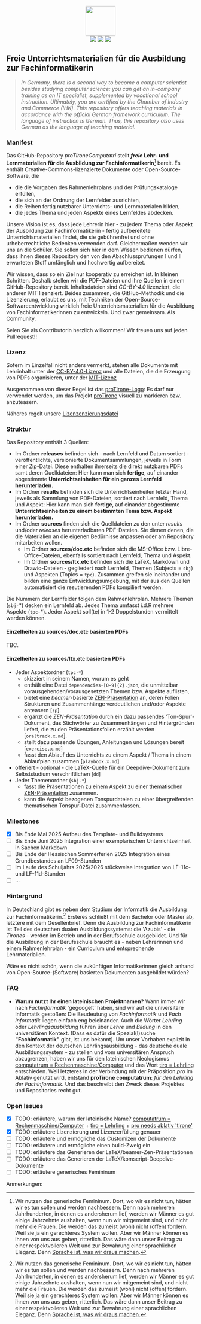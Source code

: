 
<!--
% This file is part of the Open Source project 'proTironeComputatri'
% (c) 2025 Karsten Reincke (https://github.com/kreincke/proTironeComputatri)
% It is distributed under the terms of the Creative Commons license
% CC-BY-4.0 (= https://creativecommons.org/licenses/by/4.0/)
-->


<!-- LTeX:Language=de-DE -->

<p align="center">
  <a href="https://github.com/kreincke/proTironeComputatri/"><img src="logo.png" height="80"></a><br />
  <a href="https://github.com/kreincke/proTironeComputatri/commits/" title="Last Commit"><img src="https://img.shields.io/github/last-commit/kreincke/proScientia.ltx?style=flat"></a>
  <a href="https://github.com/kreincke/proTironeComputatri/issues" title="Open Issues"><img src="https://img.shields.io/github/issues/kreincke/proScientia.ltx?style=flat"></a>  
  <a href="https://github.com/kreincke/proTironeComputatri/blob/master/LICENSING.md" title="License"><img src="https://img.shields.io/badge/License-CC_BY_4.0-blue.svg?style=flat"></a>
</p>


## Freie Unterrichtsmaterialien für die Ausbildung zur Fachinformatikerin

<!-- LTeX:Language=en-US -->

> *In Germany, there is a second way to become a computer scientist besides studying computer science: you can get an in-company training as an IT specialist, supplemented by vocational school instruction. Ultimately, you are certified by the Chamber of Industry and Commerce (IHK). This repository offers teaching materials in accordance with the official German framework curriculum. The language of instruction is German. Thus, this repository also uses German as the language of teaching material.* 

<!-- LTeX:Language=de-DE -->

### Manifest

Das GitHub-Repository *proTironeComputatri* stellt **_freie_ Lehr- und Lernmaterialien für die Ausbildung zur Fachinformatikerin**[^1] bereit. Es enthält Creative-Commons-lizenzierte Dokumente oder Open-Source-Software, die

* die die Vorgaben des Rahmenlehrplans und der Prüfungskataloge erfüllen,
* die sich an der Ordnung der Lernfelder ausrichten,
* die Reihen fertig nutzbarer Unterrichts- und Lernmaterialen bilden,
* die jedes Thema und jeden Aspekte eines Lernfeldes abdecken.  

Unsere Vision ist es, dass jede Lehrerin hier - zu jedem Thema oder Aspekt der Ausbildung zur Fachinformatikerin - fertig aufbereitete Unterrichtsmaterialien findet, die sie gebührenfrei und ohne urheberrechtliche Bedenken verwenden darf. Gleichermaßen wenden wir uns an die Schüler. Sie sollen sich hier in dem Wissen bedienen dürfen, dass ihnen dieses Repository den von den Abschlussprüfungen I und II erwarteten Stoff umfänglich und hochwertig aufbereitet.

Wir wissen, dass so ein Ziel nur kooperativ zu erreichen ist. In kleinen Schritten. Deshalb stellen wir die PDF-Dateien und ihre Quellen in einem GitHub-Repository bereit. Inhaltsdateien sind *CC-BY-4.0* lizenziert, die anderen MIT lizenziert. Beides zusammen, die GitHub-Methodik und die Lizenzierung, erlaubt es uns, mit Techniken der Open-Source-Softwareentwicklung wirklich freie Unterrichtsmaterialien für die Ausbildung von Fachinformatikerinnen zu entwickeln. Und zwar gemeinsam. Als Community.

Seien Sie als Contributorin herzlich willkommen! Wir freuen uns auf jeden Pullrequest!!

### Lizenz

Sofern im Einzelfall nicht anders vermerkt, stehen alle Dokumente mit Lehrinhalt unter der [CC-BY-4.0-Lizenz](https://creativecommons.org/licenses/by/4.0/deed.de) und alle Dateien, die die Erzeugung von PDFs organisieren, unter der [MIT-Lizenz](https://github.com/kreincke/proTironeComputatri/blob/main/LICENSE.mit.md)

Ausgenommen von dieser Regel ist das [proTirone-Logo](https://github.com/kreincke/proTironeComputatri/blob/main/logo.png): Es darf nur verwendet werden, um das Projekt [proTirone](https://github.com/kreincke/proTironeComputatri/) visuell zu markieren bzw. anzuteasern.

Näheres regelt unsere [Lizenzenzierungsdatei](https://github.com/kreincke/proTironeComputatri/blob/main/LICENSING.md) 

### Struktur

Das Repository enthält 3 Quellen:

* Im Ordner **releases** befinden sich - nach Lernfeld und Datum sortiert - veröffentlichte, versionierte Dokumentsammlungen, jeweils in Form einer Zip-Datei. Diese enthalten ihrerseits die direkt nutzbaren PDFs samt deren Quelldateien: Hier kann man sich **fertige**, auf einander abgestimmte **Unterrichtseinheiten für ein ganzes Lernfeld herunterladen.**
* Im Ordner **results** befinden sich die Unterrichtseinheiten letzter Hand, jeweils als Sammlung von PDF-Dateien, sortiert nach Lernfeld, Thema und Aspekt: Hier kann man sich **fertige**, auf einander abgestimmte **Unterrichtseinheiten zu einem bestimmten Tema bzw. Aspekt herunterladen.**
* Im Ordner **sources** finden sich die Quelldateien zu den unter *results* und/oder *releases* herunterladbaren PDF-Dateien. Sie dienen denen, die die Materialien an die eigenen Bedürnisse anpassen oder am Repository mitarbeiten wollen.
  * Im Ordner **sources/doc.etc** befinden sich die MS-Office bzw. Libre-Office-Dateien, ebenfalls sortiert nach Lernfeld, Thema und Aspekt.
  * Im Ordner **sources/ltx.etc** befinden sich die LaTeX, Markdown und Drawio-Dateien - gegliedert nach Lernfeld, Themen (Subjects = `sbj`) und Aspekten (Topics = `tpc`). Zusammen greifen sie ineinander und bilden eine ganze Entwicklungsumgebung, mit der aus den Quellen automatisiert die resutierenden PDFs kompiliert werden.

Die Nummern der Lernfelder folgen dem Rahmenlehrplan. Mehrere Themen (`sbj-`\*) decken ein Lernfeld ab. Jedes Thema umfasst i.d.R mehrere Aspekte (`tpc-`\*). Jeder Aspekt soll(te) in 1-2 Doppelstunden vermittelt werden können.

#### Einzelheiten zu **sources/doc.etc** basierten PDFs

TBC.

#### Einzelheiten zu **sources/ltx.etc** basierten PDFs

* Jeder Aspektordner (`tpc-*`)
  * skizziert in seinem Namen, worum es geht
  * enthält eine Datei `dependencies-[0-9]{2}.json`, die unmittelbar vorausgehenden/vorausgesetzten Themen bzw. Aspekte auflisten,
  * bietet eine *beamer*-basierte [ZEN-Präsentation](https://www.amazon.de/Zen-oder-die-Kunst-Präsentation/dp/3864907594) an, deren Folien Strukturen und Zusammenhänge verdeutlichen und/oder Aspekte anteasern [`zp`]. 
  * ergänzt die *ZEN-Präsentation* durch ein dazu passendes 'Ton-Spur'-Dokument, das Stichwörter zu Zusammenhängen und Hintergründen liefert, die zu den Präsentationsfolien erzählt werden  [`oraltrack.x.md`].
  * stellt dazu passende Übungen, Anleitungen und Lösungen bereit [`exercise.x.md`]
  * fasst den Ablauf des Unterrichts zu einem Aspekt / Thema in einem Ablaufplan zusammen [`playbook.x.md`]
 * offeriert - optional - die LaTeX-Quelle für ein Deepdive-Dokument zum Selbststudium verschriftlichen [`dd`]
* Jeder Themenordner (`sbj-*`) 
  * fasst die Präsentationen zu einem Aspekt zu einer thematischen [ZEN-Präsentation](https://www.amazon.de/Zen-oder-die-Kunst-Präsentation/dp/3864907594) zusammen.
  * kann die Aspekt bezogenen Tonspurdateien zu einer übergreifenden thematischen Tonspur-Datei zusammenfassen.

### Milestones

* [X] Bis Ende Mai 2025 Aufbau des Template- und Buildsystems
* [ ] Bis Ende Juni 2025 Integration einer exemplarischen Unterrichtseinheit in Sachen Markdown
* [ ] Bis Ende der Hessischen Sommerferien 2025 Integration eines Grundbestandes an LF09-Stunden
* [ ] Im Laufe des Schuljahrs 2025/2026 stückweise Integration von LF-11c- und LF-11d-Stunden
* [ ] ...

### Hintergrund

In Deutschland gibt es neben dem Studium der Informatik die Ausbildung zur Fachinformatikerin.[^1] Ersteres schließt mit dem Bachelor oder Master ab, letztere mit dem Gesellenbrief. Denn die Ausbildung zur Fachinformatikerin ist Teil des deutschen dualen Ausbildungssystems: die 'Azubis' - die *Tirones* - werden im Betrieb und in der Berufsschule ausgebildet. Und für die Ausbildung in der Berufsschule braucht es - neben Lehrerinnen und einem Rahmenlehrplan - ein Curriculum und entsprechende Lehrmaterialien.

Wäre es nicht schön, wenn die zukünftigen Informatikerinnen gleich anhand von Open-Source-(Software) basierten Dokumenten ausgebildet würden?

### FAQ
* **Warum nutzt Ihr einen lateinischen Projektnamen?** Wann immer wir nach *Fachinformatik* 'gegoogelt' haben, sind wir auf die universitäre Informatik gestoßen: Die Beudeutung von *Fachinformatik* und *Fach Informatik* liegen einfach eng beieinander. Auch die Wörter *Lehrling* oder *Lehrlingsausbildung* führen über *Lehre* und *Bildung* in den universitären Kontext. (Dass es dafür die Spezial(!)suche __"__Fachinformatik__"__ gibt, ist uns bekannt). Um unser Vorhaben explizit in den Kontext der deutschen Lehrlingsausbildung - das deutsche duale Ausbildungssystem - zu stellen und vom universitären Anspruch abzugrenzen, haben wir uns für den lateinischen Neologismus [computatrum = Rechenmaschine/Computer](https://www.latin-is-simple.com/de/vocabulary/noun/6131/) und das Wort [tiro = Lehrling](https://de.pons.com/übersetzung-2/latein-deutsch/tiro) entschieden. Weil letzteres in der Verbindung mit der Präposition *pro* im Ablativ genutzt wird, entstand **proTirone computatrum**: *für den Lehrling der Fachinformatik*. Und das beschreibt den Zweck dieses Projektes und Repositories recht gut.

### Open Issues

* [X] TODO: erläutere, warum der lateinische Name? [computatrum = Rechenmaschine/Computer](https://www.latin-is-simple.com/de/vocabulary/noun/6131/) + [tiro = Lehrling](https://de.pons.com/übersetzung-2/latein-deutsch/tiro) + [pro needs ablativ 'tirone'](https://de.wikibooks.org/wiki/Latein/_Grammatik/_Satzlehre/_Präpositionen/_Präpositionen_mit_Ablativ)
* [X] TODO: erläutere Lizenzierung und Lizenzerfüllung genauer
* [ ] TODO: erläutere und ermögliche das Customizen der Dokumente
* [ ] TODO: erläutere und ermögliche einen build-Zweig ein
* [ ] TODO: erläutere das Generieren der LaTeX/beamer-Zen-Präsentationen
* [ ] TODO: erläutere das Generieren der LaTeX/komscript-Deepdive-Dokumente
* [ ] TODO: erläutere generisches Femininum

Anmerkungen:

[^1]: Wir nutzen das generische Femininum. Dort, wo wir es nicht tun, hätten wir es tun sollen und werden nachbessern. Denn nach mehreren Jahrhunderten, in denen es andersherum lief, werden wir Männer es gut einige Jahrzehnte aushalten, wenn nun wir mitgemeint sind, und nicht mehr die Frauen. Die werden das zumeist (wohl) nicht (offen) fordern. Weil sie ja ein gerechteres System wollen. Aber wir Männer können es ihnen von uns aus geben, ritterlich. Das wäre dann unser Beitrag zu einer respektvolleren Welt und zur Bewahrung einer sprachlichen Eleganz. Denn [Sprache ist, was wir draus machen](https://www.amazon.de/Sprache-ist-was-draus-machst/dp/342644612X/).
